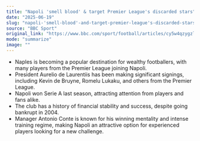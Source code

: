 ```yaml
---
title: "Napoli 'smell blood' & target Premier League's discarded stars"
date: "2025-06-19"
slug: "napoli-'smell-blood'-and-target-premier-league's-discarded-stars"
source: "BBC Sport"
original_link: "https://www.bbc.com/sport/football/articles/cy5w4qzygzlo"
mode: "summarize"
image: ""
---
```


- Naples is becoming a popular destination for wealthy footballers, with many players from the Premier League joining Napoli.
- President Aurelio de Laurentiis has been making significant signings, including Kevin de Bruyne, Romelu Lukaku, and others from the Premier League.
- Napoli won Serie A last season, attracting attention from players and fans alike.
- The club has a history of financial stability and success, despite going bankrupt in 2004.
- Manager Antonio Conte is known for his winning mentality and intense training regime, making Napoli an attractive option for experienced players looking for a new challenge.